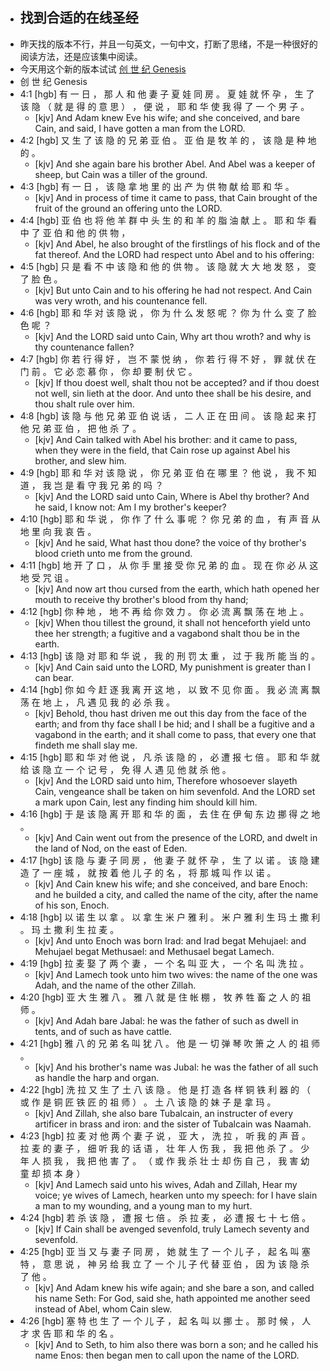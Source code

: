 - ## 找到合适的在线圣经
- 昨天找的版本不行，并且一句英文，一句中文，打断了思绪，不是一种很好的阅读方法，还是应该集中阅读。
- 今天用这个新的版本试试 [创 世 纪 Genesis](https://www.o-bible.com/cgibin/ob.cgi?version=hgb&version=kjv&book=gen&chapter=4)
- 创 世 纪 Genesis
- 4:1	[hgb] 	有 一 日 ， 那 人 和 他 妻 子 夏 娃 同 房 。 夏 娃 就 怀 孕 ， 生 了 该 隐 （ 就 是 得 的 意 思 ） ， 便 说 ， 耶 和 华 使 我 得 了 一 个 男 子 。
    - [kjv] 	And Adam knew Eve his wife; and she conceived, and bare Cain, and said, I have gotten a man from the LORD.
- 4:2	[hgb] 	又 生 了 该 隐 的 兄 弟 亚 伯 。 亚 伯 是 牧 羊 的 ， 该 隐 是 种 地 的 。
    - [kjv] 	And she again bare his brother Abel. And Abel was a keeper of sheep, but Cain was a tiller of the ground.
- 4:3	[hgb] 	有 一 日 ， 该 隐 拿 地 里 的 出 产 为 供 物 献 给 耶 和 华 。
    - [kjv] 	And in process of time it came to pass, that Cain brought of the fruit of the ground an offering unto the LORD.
- 4:4	[hgb] 	亚 伯 也 将 他 羊 群 中 头 生 的 和 羊 的 脂 油 献 上 。 耶 和 华 看 中 了 亚 伯 和 他 的 供 物 ，
    - [kjv] 	And Abel, he also brought of the firstlings of his flock and of the fat thereof. And the LORD had respect unto Abel and to his offering:
- 4:5	[hgb] 	只 是 看 不 中 该 隐 和 他 的 供 物 。 该 隐 就 大 大 地 发 怒 ， 变 了 脸 色 。
    - [kjv] 	But unto Cain and to his offering he had not respect. And Cain was very wroth, and his countenance fell.
- 4:6	[hgb] 	耶 和 华 对 该 隐 说 ， 你 为 什 么 发 怒 呢 ？ 你 为 什 么 变 了 脸 色 呢 ？
    - [kjv] 	And the LORD said unto Cain, Why art thou wroth? and why is thy countenance fallen?
- 4:7	[hgb] 	你 若 行 得 好 ， 岂 不 蒙 悦 纳 ， 你 若 行 得 不 好 ， 罪 就 伏 在 门 前 。 它 必 恋 慕 你 ， 你 却 要 制 伏 它 。
    - [kjv] 	If thou doest well, shalt thou not be accepted? and if thou doest not well, sin lieth at the door. And unto thee shall be his desire, and thou shalt rule over him.
- 4:8	[hgb] 	该 隐 与 他 兄 弟 亚 伯 说 话 ， 二 人 正 在 田 间 。 该 隐 起 来 打 他 兄 弟 亚 伯 ， 把 他 杀 了 。
    - [kjv] 	And Cain talked with Abel his brother: and it came to pass, when they were in the field, that Cain rose up against Abel his brother, and slew him.
- 4:9	[hgb] 	耶 和 华 对 该 隐 说 ， 你 兄 弟 亚 伯 在 哪 里 ？ 他 说 ， 我 不 知 道 ， 我 岂 是 看 守 我 兄 弟 的 吗 ？
    - [kjv] 	And the LORD said unto Cain, Where is Abel thy brother? And he said, I know not: Am I my brother's keeper?
- 4:10	[hgb] 	耶 和 华 说 ， 你 作 了 什 么 事 呢 ？ 你 兄 弟 的 血 ， 有 声 音 从 地 里 向 我 哀 告 。
    - [kjv] 	And he said, What hast thou done? the voice of thy brother's blood crieth unto me from the ground.
- 4:11	[hgb] 	地 开 了 口 ， 从 你 手 里 接 受 你 兄 弟 的 血 。 现 在 你 必 从 这 地 受 咒 诅 。
    - [kjv] 	And now art thou cursed from the earth, which hath opened her mouth to receive thy brother's blood from thy hand;
- 4:12	[hgb] 	你 种 地 ， 地 不 再 给 你 效 力 。 你 必 流 离 飘 荡 在 地 上 。
    - [kjv] 	When thou tillest the ground, it shall not henceforth yield unto thee her strength; a fugitive and a vagabond shalt thou be in the earth.
- 4:13	[hgb] 	该 隐 对 耶 和 华 说 ， 我 的 刑 罚 太 重 ， 过 于 我 所 能 当 的 。
    - [kjv] 	And Cain said unto the LORD, My punishment is greater than I can bear.
- 4:14	[hgb] 	你 如 今 赶 逐 我 离 开 这 地 ， 以 致 不 见 你 面 。 我 必 流 离 飘 荡 在 地 上 ， 凡 遇 见 我 的 必 杀 我 。
    - [kjv] 	Behold, thou hast driven me out this day from the face of the earth; and from thy face shall I be hid; and I shall be a fugitive and a vagabond in the earth; and it shall come to pass, that every one that findeth me shall slay me.
- 4:15	[hgb] 	耶 和 华 对 他 说 ， 凡 杀 该 隐 的 ， 必 遭 报 七 倍 。 耶 和 华 就 给 该 隐 立 一 个 记 号 ， 免 得 人 遇 见 他 就 杀 他 。
    - [kjv] 	And the LORD said unto him, Therefore whosoever slayeth Cain, vengeance shall be taken on him sevenfold. And the LORD set a mark upon Cain, lest any finding him should kill him.
- 4:16	[hgb] 	于 是 该 隐 离 开 耶 和 华 的 面 ， 去 住 在 伊 甸 东 边 挪 得 之 地 。
    - [kjv] 	And Cain went out from the presence of the LORD, and dwelt in the land of Nod, on the east of Eden.
- 4:17	[hgb] 	该 隐 与 妻 子 同 房 ， 他 妻 子 就 怀 孕 ， 生 了 以 诺 。 该 隐 建 造 了 一 座 城 ， 就 按 着 他 儿 子 的 名 ， 将 那 城 叫 作 以 诺 。
    - [kjv] 	And Cain knew his wife; and she conceived, and bare Enoch: and he builded a city, and called the name of the city, after the name of his son, Enoch.
- 4:18	[hgb] 	以 诺 生 以 拿 。 以 拿 生 米 户 雅 利 。 米 户 雅 利 生 玛 土 撒 利 。 玛 土 撒 利 生 拉 麦 。
    - [kjv] 	And unto Enoch was born Irad: and Irad begat Mehujael: and Mehujael begat Methusael: and Methusael begat Lamech.
- 4:19	[hgb] 	拉 麦 娶 了 两 个 妻 ， 一 个 名 叫 亚 大 ， 一 个 名 叫 洗 拉 。
    - [kjv] 	And Lamech took unto him two wives: the name of the one was Adah, and the name of the other Zillah.
- 4:20	[hgb] 	亚 大 生 雅 八 。 雅 八 就 是 住 帐 棚 ， 牧 养 牲 畜 之 人 的 祖 师 。
    - [kjv] 	And Adah bare Jabal: he was the father of such as dwell in tents, and of such as have cattle.
- 4:21	[hgb] 	雅 八 的 兄 弟 名 叫 犹 八 。 他 是 一 切 弹 琴 吹 箫 之 人 的 祖 师 。
    - [kjv] 	And his brother's name was Jubal: he was the father of all such as handle the harp and organ.
- 4:22	[hgb] 	洗 拉 又 生 了 土 八 该 隐 。 他 是 打 造 各 样 铜 铁 利 器 的 （ 或 作 是 铜 匠 铁 匠 的 祖 师 ） 。 土 八 该 隐 的 妹 子 是 拿 玛 。
    - [kjv] 	And Zillah, she also bare Tubalcain, an instructer of every artificer in brass and iron: and the sister of Tubalcain was Naamah.
- 4:23	[hgb] 	拉 麦 对 他 两 个 妻 子 说 ， 亚 大 ， 洗 拉 ， 听 我 的 声 音 。 拉 麦 的 妻 子 ， 细 听 我 的 话 语 ， 壮 年 人 伤 我 ， 我 把 他 杀 了 。 少 年 人 损 我 ， 我 把 他 害 了 。 （ 或 作 我 杀 壮 士 却 伤 自 己 ， 我 害 幼 童 却 损 本 身 ）
    - [kjv] 	And Lamech said unto his wives, Adah and Zillah, Hear my voice; ye wives of Lamech, hearken unto my speech: for I have slain a man to my wounding, and a young man to my hurt.
- 4:24	[hgb] 	若 杀 该 隐 ， 遭 报 七 倍 。 杀 拉 麦 ， 必 遭 报 七 十 七 倍 。
    - [kjv] 	If Cain shall be avenged sevenfold, truly Lamech seventy and sevenfold.
- 4:25	[hgb] 	亚 当 又 与 妻 子 同 房 ， 她 就 生 了 一 个 儿 子 ， 起 名 叫 塞 特 ， 意 思 说 ， 神 另 给 我 立 了 一 个 儿 子 代 替 亚 伯 ， 因 为 该 隐 杀 了 他 。
    - [kjv] 	And Adam knew his wife again; and she bare a son, and called his name Seth: For God, said she, hath appointed me another seed instead of Abel, whom Cain slew.
- 4:26	[hgb] 	塞 特 也 生 了 一 个 儿 子 ， 起 名 叫 以 挪 士 。 那 时 候 ， 人 才 求 告 耶 和 华 的 名 。
    - [kjv] 	And to Seth, to him also there was born a son; and he called his name Enos: then began men to call upon the name of the LORD.
